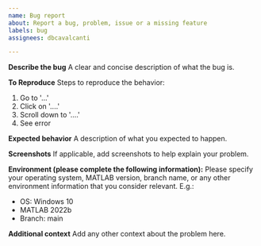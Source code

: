 ```yaml
---
name: Bug report
about: Report a bug, problem, issue or a missing feature
labels: bug
assignees: dbcavalcanti

---
```


**Describe the bug**
A clear and concise description of what the bug is.

**To Reproduce**
Steps to reproduce the behavior:
1. Go to '...'
2. Click on '....'
3. Scroll down to '....'
4. See error

**Expected behavior**
A description of what you expected to happen.

**Screenshots**
If applicable, add screenshots to help explain your problem.

**Environment (please complete the following information):**
Please specify your operating system, MATLAB version, branch name, or any other environment information that you consider relevant.
E.g.:
- OS: Windows 10
- MATLAB 2022b
- Branch: main

**Additional context**
Add any other context about the problem here.
